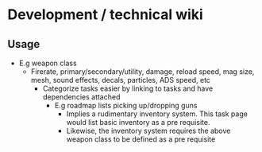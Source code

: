 # Development / technical wiki

## Usage

  - E.g weapon class
    - Firerate, primary/secondary/utility, damage, reload speed, mag size, mesh, sound effects, decals, particles, ADS speed, etc
	  - Categorize tasks easier by linking to tasks and have dependencies attached 
		  - E.g roadmap lists picking up/dropping guns
			  - Implies a rudimentary inventory system. This task page would list basic inventory as a pre requisite. 
			  - Likewise, the inventory system requires the above weapon class to be defined as a pre requisite

